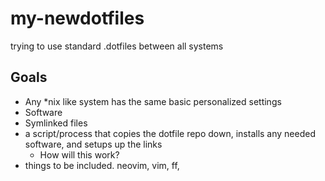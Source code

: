 # my-newdotfiles

trying to use standard .dotfiles between all systems

## Goals
* Any *nix like system has the same basic personalized settings
* Software
* Symlinked files
* a script/process that copies the dotfile repo down, installs any needed software, and setups up the links
    * How will this work?
* things to be included.  neovim, vim, ff, 

